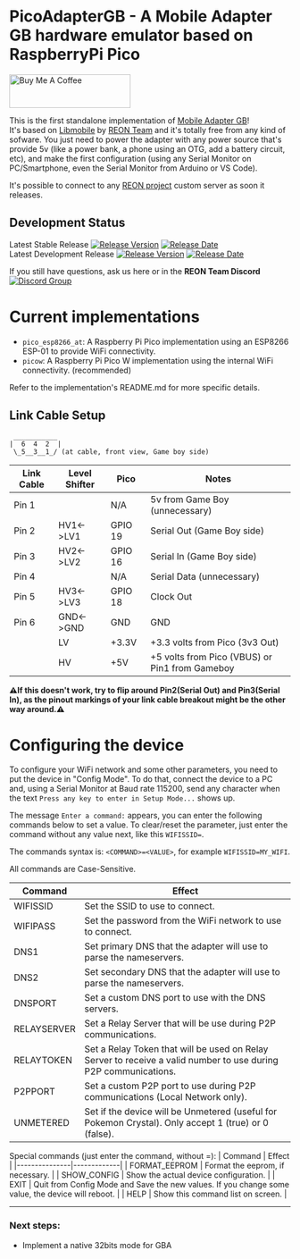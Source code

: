 # PicoAdapterGB - A Mobile Adapter GB hardware emulator based on RaspberryPi Pico

<a href="https://www.buymeacoffee.com/zenaro147" target="_blank"><img src="https://cdn.buymeacoffee.com/buttons/v2/default-yellow.png" alt="Buy Me A Coffee" style="height: 60px !important;width: 217px !important;" ></a>

This is the first standalone implementation of [Mobile Adapter GB](https://bulbapedia.bulbagarden.net/wiki/Mobile_Game_Boy_Adapter)!
<br>It's based on [Libmobile](https://github.com/REONTeam/libmobile) by [REON Team](https://github.com/REONTeam) and it's totally free from any kind of sofware. You just need to power the adapter with any power source that's provide 5v (like a power bank, a phone using an OTG, add a battery circuit, etc), and make the first configuration (using any Serial Monitor on PC/Smartphone, even the Serial Monitor from Arduino or VS Code).

It's possible to connect to any [REON project](https://github.com/REONTeam/reon) custom server as soon it releases.

## Development Status
Latest Stable Release  [![Release Version](https://img.shields.io/github/v/release/zenaro147/PicoAdapterGB?style=plastic)](https://github.com/zenaro147/PicoAdapterGB/releases/latest/)  [![Release Date](https://img.shields.io/github/release-date/zenaro147/PicoAdapterGB?style=plastic)](https://github.com/zenaro147/PicoAdapterGB/releases/latest/)
<br>Latest Development Release  [![Release Version](https://img.shields.io/github/release/zenaro147/PicoAdapterGB/all.svg?style=plastic)](https://github.com/zenaro147/PicoAdapterGB/releases/) [![Release Date](https://img.shields.io/github/release-date-pre/zenaro147/PicoAdapterGB.svg?style=plastic)](https://github.com/zenaro147/PicoAdapterGB/releases/) 

If you still have questions, ask us here or in the **REON Team Discord** [![Discord Group](https://img.shields.io/badge/chat-on%20Discord-738ADB)](https://discord.gg/mKT4pTfUqC)

# Current implementations
- `pico_esp8266_at`: A Raspberry Pi Pico implementation using an ESP8266 ESP-01 to provide WiFi connectivity. 
- `picow`: A Raspberry Pi Pico W implementation using the internal WiFi connectivity. (recommended)

Refer to the implementation's README.md for more specific details.

## Link Cable Setup
```
 ___________
|  6  4  2  |
 \_5__3__1_/ (at cable, front view, Game boy side)

``` 
| Link Cable |Level Shifter|  Pico  | Notes |
|------------|-------------|---------| --- |
| Pin 1      |             |   N/A   | 5v from Game Boy (unnecessary) |
| Pin 2      |  HV1<->LV1  |   GPIO 19   | Serial Out (Game Boy side) |
| Pin 3      |  HV2<->LV2  |   GPIO 16   | Serial In (Game Boy side) |
| Pin 4      |             |   N/A   | Serial Data (unnecessary) |
| Pin 5      |  HV3<->LV3  |   GPIO 18   | Clock Out |
| Pin 6      |  GND<->GND  |   GND   | GND |
|            |      LV     |  +3.3V  | +3.3 volts from Pico (3v3 Out) |
|            |      HV     |   +5V   | +5 volts from Pico (VBUS) or Pin1 from Gameboy|

**⚠If this doesn't work, try to flip around Pin2(Serial Out) and Pin3(Serial In), as the pinout markings of your link cable breakout might be the other way around.⚠**

# Configuring the device
To configure your WiFi network and some other parameters, you need to put the device in "Config Mode". To do that, connect the device to a PC and, using a Serial Monitor at Baud rate 115200, send any character when the text `Press any key to enter in Setup Mode...` shows up.

The message `Enter a command:` appears, you can enter the following commands below to set a value. To clear/reset the parameter, just enter the command without any value next, like this `WIFISSID=`.

The commands syntax is: `<COMMAND>=<VALUE>`, for example `WIFISSID=MY_WIFI`.

All commands are Case-Sensitive.

|   Command   | Effect |
|-------------|-------------|
| WIFISSID      | Set the SSID to use to connect. |
| WIFIPASS      | Set the password from the WiFi network to use to connect. |
| DNS1          | Set primary DNS that the adapter will use to parse the nameservers. |
| DNS2          | Set secondary DNS that the adapter will use to parse the nameservers. | 
| DNSPORT       | Set a custom DNS port to use with the DNS servers. |
| RELAYSERVER   | Set a Relay Server that will be use during P2P communications. |
| RELAYTOKEN    | Set a Relay Token that will be used on Relay Server to receive a valid number to use during P2P communications. |
| P2PPORT       | Set a custom P2P port to use during P2P communications (Local Network only). |
| UNMETERED     | Set if the device will be Unmetered (useful for Pokemon Crystal). Only accept 1 (true) or 0 (false). |

Special commands (just enter the command, without =<VALUE>):
|    Command    | Effect |
|---------------|-------------|
| FORMAT_EEPROM | Format the eeprom, if necessary. |
| SHOW_CONFIG   | Show the actual device configuration. |
| EXIT          | Quit from Config Mode and Save the new values. If you change some value, the device will reboot. |
| HELP          | Show this command list on screen. |

-----------------------
### Next steps:
* Implement a native 32bits mode for GBA
